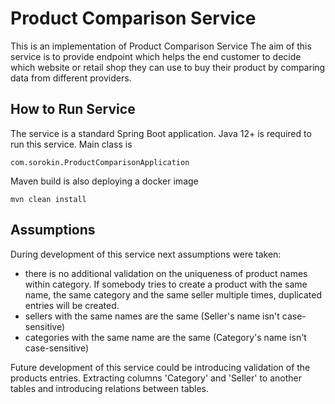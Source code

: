 # Product Comparison Service
This is an implementation of Product Comparison Service
The aim of this service is to provide endpoint which helps the end customer to decide which website or retail shop
they can use to buy their product by comparing data from different providers.

## How to Run Service
The service is a standard Spring Boot application.
Java 12+ is required to run this service.
Main class is
```
com.sorokin.ProductComparisonApplication
```
Maven build is also deploying a docker image
```
mvn clean install
```

## Assumptions
During development of this service next assumptions were taken:
- there is no additional validation on the uniqueness of product names within category.
If somebody tries to create a product with the same name, the same category and the same seller multiple times, 
duplicated entries will be created.
- sellers with the same names are the same (Seller's name isn't case-sensitive)
- categories with the same name are the same (Category's name isn't case-sensitive)

Future development of this service could be introducing validation of the products entries.
Extracting columns 'Category' and 'Seller' to another tables  and introducing relations between tables.

